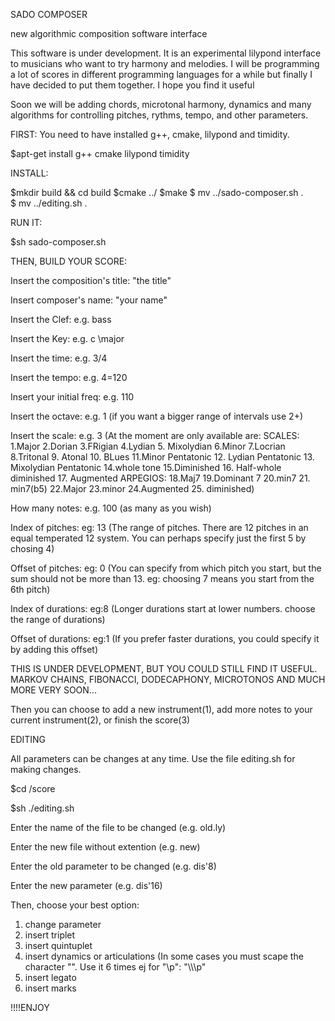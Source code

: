 
SADO COMPOSER

new algorithmic composition software interface

This software is under development. It is an experimental lilypond interface to musicians who want to try harmony and melodies. I will be programming a lot of scores in different programming languages for a while but finally I have decided to put them together. I hope you find it useful

Soon we will be adding chords, microtonal harmony, dynamics and many algorithms for controlling pitches, rythms, tempo, and other parameters.

FIRST: You need to have installed g++, cmake, lilypond and timidity.

$apt-get install g++ cmake lilypond timidity

INSTALL:

$mkdir build && cd build 
$cmake ../ 
$make 
$ mv ../sado-composer.sh .  
$ mv ../editing.sh .   

RUN IT:

$sh sado-composer.sh

THEN, BUILD YOUR SCORE:

Insert the composition's title: "the title"

Insert composer's name: "your name"

Insert the Clef: e.g. bass

Insert the Key: e.g. c \major

Insert the time: e.g. 3/4

Insert the tempo: e.g. 4=120

Insert your initial freq: e.g. 110

Insert the octave: e.g. 1 (if you want a bigger range of intervals use 2+)

Insert the scale: e.g. 3 (At the moment are only available are: SCALES: 1.Major 2.Dorian 3.FRigian 4.Lydian 5. Mixolydian 6.Minor 7.Locrian 8.Tritonal 9. Atonal 10. BLues 11.Minor Pentatonic 12. Lydian Pentatonic 13. Mixolydian Pentatonic 14.whole tone 15.Diminished 16. Half-whole diminished 17. Augmented ARPEGIOS: 18.Maj7 19.Dominant 7 20.min7 21. min7(b5) 22.Major 23.minor 24.Augmented 25. diminished)

How many notes: e.g. 100 (as many as you wish)

Index of pitches: eg: 13 (The range of pitches. There are 12 pitches in an equal temperated 12 system. You can perhaps specify just the first 5 by chosing 4)

Offset of pitches: eg: 0 (You can specify from which pitch you start, but the sum should not be more than 13. eg: choosing 7 means you start from the 6th pitch)

Index of durations: eg:8 (Longer durations start at lower numbers. choose the range of durations)

Offset of durations: eg:1 (If you prefer faster durations, you could specify it by adding this offset)

THIS IS UNDER DEVELOPMENT, BUT YOU COULD STILL FIND IT USEFUL. MARKOV CHAINS, FIBONACCI, DODECAPHONY, MICROTONOS AND MUCH MORE VERY SOON...

Then you can choose to add a new instrument(1), add more notes to your current instrument(2), or finish the score(3)

   EDITING

All parameters can be changes at any time. Use the file editing.sh for making changes. 

$cd /score

$sh ./editing.sh

Enter the name of the file to be changed (e.g. old.ly)

Enter the new file without extention (e.g. new)

Enter the old parameter to be changed (e.g. dis'8)

Enter the new parameter (e.g. dis'16)

Then, choose your best option:
1) change parameter
2) insert triplet
3) insert quintuplet
4) insert dynamics or articulations (In some cases you must scape the character "\". Use it 6 times ej for "\p": "\\\\\\p"
5) insert legato
6) insert marks

!!!!ENJOY



